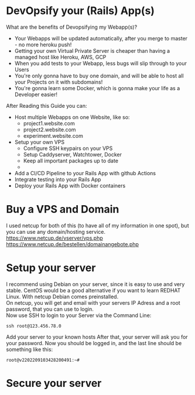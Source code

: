 # DevOpsify your (Rails) App(s)
What are the benefits of Devopsifying my Webapp(s)?  
- Your Webapps will be updated automatically, after you merge to master - no more heroku push!
- Getting your own Virtual Private Server is cheaper than having a managed host like Heroku, AWS, GCP
- When you add tests to your Webapp, less bugs will slip through to your Users
- You're only gonna have to buy one domain, and will be able to host all your Projects on it with subdomains!
- You're gonna learn some Docker, which is gonna make your life as a Developer easier!

After Reading this Guide you can:
- Host multiple Webapps on one Website, like so:
  - project1.website.com
  - project2.website.com
  - experiment.website.com
- Setup your own VPS
  - Configure SSH keypairs on your VPS
  - Setup Caddyserver, Watchtower, Docker
  - Keep all important packages up to date
  - 
- Add a CI/CD Pipeline to your Rails App with github Actions
- Integrate testing into your Rails App
- Deploy your Rails App with Docker containers

# Buy a VPS and Domain
I used netcup for both of this (to have all of my information in one spot), but you can use any domain/hosting service. 
https://www.netcup.de/vserver/vps.php  
https://www.netcup.de/bestellen/domainangebote.php

# Setup your server
I recommend using Debian on your server, since it is easy to use and very stable. CentOS would be a good alternative if you want to learn REDHAT Linux. With netcup Debian comes preinstalled.  
On netcup, you will get and email with your servers IP Adress and a root password, that you can use to login.  
Now use SSH to login to your Server via the Command Line:
```
ssh root@123.456.78.0
```
Add your server to your known hosts
After that, your server will ask you for your password.
Now you should be logged in, and the last line should be something like this:
```
root@v2202209103428200491:~#
```

# Secure your server
